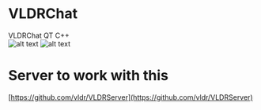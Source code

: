 # VLDRChat
VLDRChat QT C++<br>
![alt text](http://i.imgur.com/8jsPjp3.png "Logo Title Text 1")
![alt text](http://i.imgur.com/sV3SGC7.png "Logo Title Text 1")

# Server to work with this
[https://github.com/vldr/VLDRServer](https://github.com/vldr/VLDRServer)
